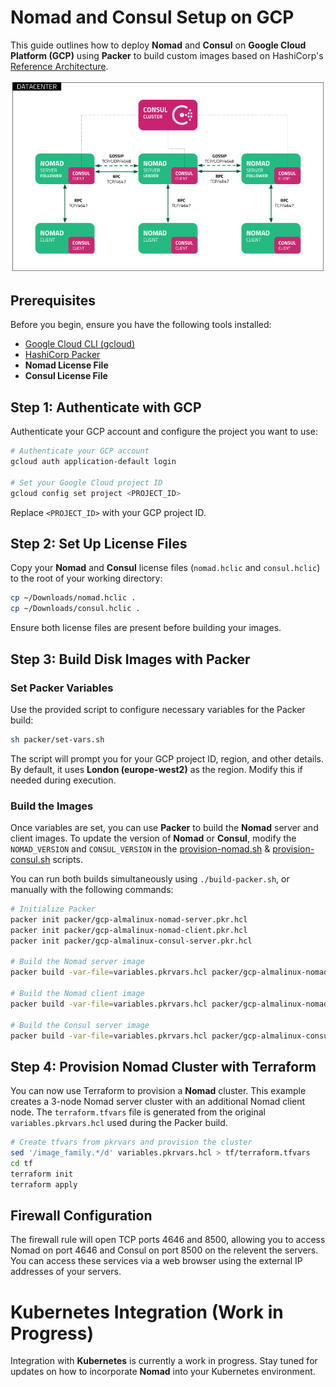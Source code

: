 # Nomad and Consul Setup on GCP

This guide outlines how to deploy **Nomad** and **Consul** on **Google Cloud Platform (GCP)** using **Packer** to build custom images based on HashiCorp's [Reference Architecture](https://developer.hashicorp.com/nomad/tutorials/enterprise/production-reference-architecture-vm-with-consul).

![Reference Diagram](./docs/reference-diagram.png)

## Prerequisites

Before you begin, ensure you have the following tools installed:

- [Google Cloud CLI (gcloud)](https://cloud.google.com/sdk/docs/install)
- [HashiCorp Packer](https://developer.hashicorp.com/packer/tutorials/docker-get-started/get-started-install-cli)
- **Nomad License File**
- **Consul License File**

## Step 1: Authenticate with GCP

Authenticate your GCP account and configure the project you want to use:

```bash
# Authenticate your GCP account
gcloud auth application-default login

# Set your Google Cloud project ID
gcloud config set project <PROJECT_ID>
```

Replace `<PROJECT_ID>` with your GCP project ID.

## Step 2: Set Up License Files

Copy your **Nomad** and **Consul** license files (`nomad.hclic` and `consul.hclic`) to the root of your working directory:

```bash
cp ~/Downloads/nomad.hclic .
cp ~/Downloads/consul.hclic .
```

Ensure both license files are present before building your images.

## Step 3: Build Disk Images with Packer

### Set Packer Variables

Use the provided script to configure necessary variables for the Packer build:

```bash
sh packer/set-vars.sh
```

The script will prompt you for your GCP project ID, region, and other details. By default, it uses **London (europe-west2)** as the region. Modify this if needed during execution.

### Build the Images

Once variables are set, you can use **Packer** to build the **Nomad** server and client images. To update the version of **Nomad** or **Consul**, modify the `NOMAD_VERSION` and `CONSUL_VERSION` in the [provision-nomad.sh](./packer/scripts/provision-nomad.sh) & [provision-consul.sh](./packer/scripts/provision-consul.sh) scripts.

You can run both builds simultaneously using `./build-packer.sh`, or manually with the following commands:

```bash
# Initialize Packer
packer init packer/gcp-almalinux-nomad-server.pkr.hcl
packer init packer/gcp-almalinux-nomad-client.pkr.hcl
packer init packer/gcp-almalinux-consul-server.pkr.hcl

# Build the Nomad server image
packer build -var-file=variables.pkrvars.hcl packer/gcp-almalinux-nomad-server.pkr.hcl

# Build the Nomad client image
packer build -var-file=variables.pkrvars.hcl packer/gcp-almalinux-nomad-client.pkr.hcl

# Build the Consul server image
packer build -var-file=variables.pkrvars.hcl packer/gcp-almalinux-consul-server.pkr.hcl
```

## Step 4: Provision Nomad Cluster with Terraform

You can now use Terraform to provision a **Nomad** cluster. This example creates a 3-node Nomad server cluster with an additional Nomad client node. The `terraform.tfvars` file is generated from the original `variables.pkrvars.hcl` used during the Packer build.

```bash
# Create tfvars from pkrvars and provision the cluster
sed '/image_family.*/d' variables.pkrvars.hcl > tf/terraform.tfvars
cd tf
terraform init
terraform apply
```

## Firewall Configuration
The firewall rule will open TCP ports 4646 and 8500, allowing you to access Nomad on port 4646 and Consul on port 8500 on the relevent the servers. You can access these services via a web browser using the external IP addresses of your servers. 

# Kubernetes Integration (Work in Progress)

Integration with **Kubernetes** is currently a work in progress. Stay tuned for updates on how to incorporate **Nomad** into your Kubernetes environment.